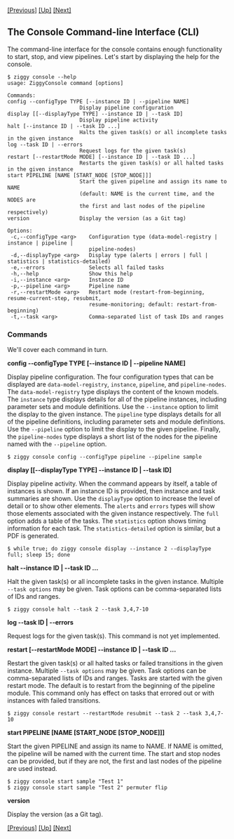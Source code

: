 <!-- -*-visual-line-*- -->

[[Previous]](event-handler-labels.md)
[[Up]](user-manual.md)
[[Next]](dusty-corners.md)

## The Console Command-line Interface (CLI)

The command-line interface for the console contains enough functionality to start, stop, and view pipelines. Let's start by displaying the help for the console.

```console
$ ziggy console --help
usage: ZiggyConsole command [options]

Commands:
config --configType TYPE [--instance ID | --pipeline NAME]
                       Display pipeline configuration
display [[--displayType TYPE] --instance ID | --task ID]
                       Display pipeline activity
halt [--instance ID | --task ID ...]
                       Halts the given task(s) or all incomplete tasks in the given instance
log --task ID | --errors
                       Request logs for the given task(s)
restart [--restartMode MODE] [--instance ID | --task ID ...]
                       Restarts the given task(s) or all halted tasks in the given instance
start PIPELINE [NAME [START_NODE [STOP_NODE]]]
                       Start the given pipeline and assign its name to NAME
                       (default: NAME is the current time, and the NODES are
                       the first and last nodes of the pipeline respectively)
version                Display the version (as a Git tag)

Options:
 -c,--configType <arg>    Configuration type (data-model-registry | instance | pipeline |
                          pipeline-nodes)
 -d,--displayType <arg>   Display type (alerts | errors | full | statistics | statistics-detailed)
 -e,--errors              Selects all failed tasks
 -h,--help                Show this help
 -i,--instance <arg>      Instance ID
 -p,--pipeline <arg>      Pipeline name
 -r,--restartMode <arg>   Restart mode (restart-from-beginning, resume-current-step, resubmit,
                          resume-monitoring; default: restart-from-beginning)
 -t,--task <arg>          Comma-separated list of task IDs and ranges
```

### Commands

We'll cover each command in turn.

**config --configType TYPE [--instance ID | --pipeline NAME]**

Display pipeline configuration. The four configuration types that can be displayed are `data-model-registry`, `instance`, `pipeline`,  and `pipeline-nodes`. The `data-model-registry` type displays the content of the known models. The `instance` type displays details for all of the pipeline instances, including parameter sets and module definitions. Use the `--instance` option to limit the display to the given instance. The `pipeline` type displays details for all of the pipeline definitions, including parameter sets and module definitions. Use the `--pipeline` option to limit the display to the given pipeline. Finally, the `pipeline-nodes` type displays a short list of the nodes for the pipeline named with the `--pipeline` option.

```console
$ ziggy console config --configType pipeline --pipeline sample
```

**display [[--displayType TYPE] --instance ID | --task ID]**

Display pipeline activity. When the command appears by itself, a table of instances is shown. If an instance ID is provided, then instance and task summaries are shown. Use the `displayType` option to increase the level of detail or to show other elements. The `alerts` and `errors` types will show those elements associated with the given instance respectively. The `full` option adds a table of the tasks. The `statistics` option shows timing information for each task. The `statistics-detailed` option is similar, but a PDF is generated.

```console
$ while true; do ziggy console display --instance 2 --displayType full; sleep 15; done
```

**halt --instance ID | --task ID ...**

Halt the given task(s) or all incomplete tasks in the given instance. Multiple `--task options` may be given. Task options can be comma-separated lists of IDs and ranges.

```console
$ ziggy console halt --task 2 --task 3,4,7-10
```

**log --task ID | --errors**

Request logs for the given task(s). This command is not yet implemented.

**restart [--restartMode MODE] --instance ID | --task ID ...**

Restart the given task(s) or all halted tasks or failed transitions in the given instance. Multiple `--task options` may be given. Task options can be comma-separated lists of IDs and ranges. Tasks are started with the given restart mode. The default is to restart from the beginning of the pipeline module. This command only has effect on tasks that errored out or with instances with failed transitions.

```console
$ ziggy console restart --restartMode resubmit --task 2 --task 3,4,7-10
```

**start PIPELINE [NAME [START_NODE [STOP_NODE]]]**

Start the given PIPELINE and assign its name to NAME. If NAME is omitted, the pipeline will be named with the current time. The start and stop nodes can be provided, but if they are not, the first and last nodes of the pipeline are used instead.

```console
$ ziggy console start sample "Test 1"
$ ziggy console start sample "Test 2" permuter flip
```

**version**

Display the version (as a Git tag).


[[Previous]](event-handler-labels.md)
[[Up]](user-manual.md)
[[Next]](dusty-corners.md)
